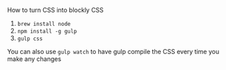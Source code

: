 How to turn CSS into blockly CSS

1. `brew install node`
2. `npm install -g gulp`
5. `gulp css`

You can also use `gulp watch` to have gulp compile the CSS every time you make any changes